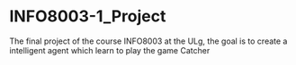 # INFO8003-1_Project
The final project of the course INFO8003 at the ULg, the goal is to create a intelligent agent which learn to play the game Catcher

